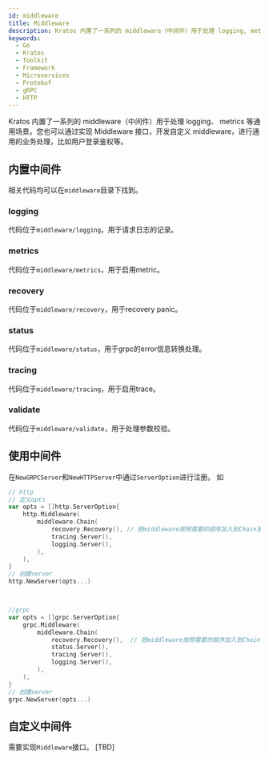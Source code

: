 ```yaml
---
id: middleware
title: Middleware
description: Kratos 内置了一系列的 middleware（中间件）用于处理 logging, metrics 等通用场景。您也可以通过实现 Middleware 接口，开发自定义 middleware，进行通用的业务处理，比如用户登录鉴权等。
keywords:
  - Go
  - Kratos
  - Toolkit
  - Framework
  - Microservices
  - Protobuf
  - gRPC
  - HTTP
---
```

Kratos 内置了一系列的 middleware（中间件）用于处理 logging、 metrics 等通用场景。您也可以通过实现 Middleware 接口，开发自定义 middleware，进行通用的业务处理，比如用户登录鉴权等。

## 内置中间件
相关代码均可以在`middleware`目录下找到。

### logging
代码位于`middleware/logging`，用于请求日志的记录。

### metrics
代码位于`middleware/metrics`，用于启用metric。

### recovery
代码位于`middleware/recovery`，用于recovery panic。

### status
代码位于`middleware/status`，用于grpc的error信息转换处理。

### tracing
代码位于`middleware/tracing`，用于启用trace。

### validate
代码位于`middleware/validate`，用于处理参数校验。

### 

## 使用中间件
在`NewGRPCServer`和`NewHTTPServer`中通过`ServerOption`进行注册。
如
```go
// http
// 定义opts
var opts = []http.ServerOption{
	http.Middleware(
		middleware.Chain(
			recovery.Recovery(), // 把middleware按照需要的顺序加入到Chain里面
			tracing.Server(),
			logging.Server(),
		),
	),
}
// 创建server
http.NewServer(opts...)



//grpc
var opts = []grpc.ServerOption{
	grpc.Middleware(
		middleware.Chain(
			recovery.Recovery(),  // 把middleware按照需要的顺序加入到Chain里面
			status.Server(),
			tracing.Server(),
			logging.Server(),
		),
	),
}
// 创建server
grpc.NewServer(opts...)

```


## 自定义中间件
需要实现`Middleware`接口。
[TBD]
